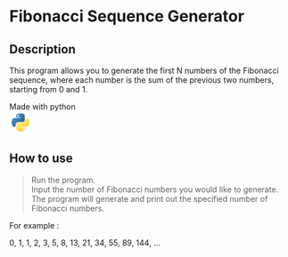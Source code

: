 # Fibonacci Sequence Generator

## Description 
This program allows you to generate the first N numbers of the Fibonacci sequence, where each number is the sum of the previous two numbers, starting from 0 and 1.

Made with python \
<a href="https://www.python.org" target="_blank" rel="noreferrer"> <img src="https://raw.githubusercontent.com/devicons/devicon/master/icons/python/python-original.svg" alt="python" width="40" height="40"/> </a>
## How to use

> Run the program. \
> Input the number of Fibonacci numbers you would like to generate. \
> The program will generate and print out the specified number of Fibonacci numbers. 

For example :

0, 1, 1, 2, 3, 5, 8, 13, 21, 34, 55, 89, 144, ...

